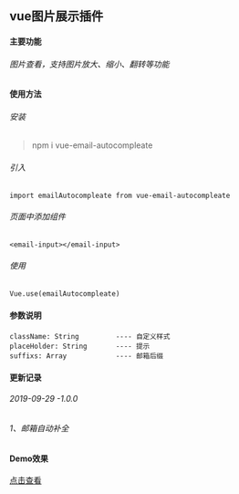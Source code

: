 ## vue图片展示插件

#### 主要功能
###### 图片查看，支持图片放大、缩小、翻转等功能

#### 使用方法
###### 安装
> npm i vue-email-autocompleate

###### 引入
```
import emailAutocompleate from vue-email-autocompleate

```

###### 页面中添加组件
```
<email-input></email-input>
```

###### 使用
```
Vue.use(emailAutocompleate)
```
#### 参数说明
```
className: String         ---- 自定义样式
placeHolder: String       ---- 提示
suffixs: Array            ---- 邮箱后缀
```
#### 更新记录
###### 2019-09-29 -1.0.0
###### 1、邮箱自动补全

#### Demo效果
[点击查看](https://wsdever.github.io/vue-email-autocompleate/)
